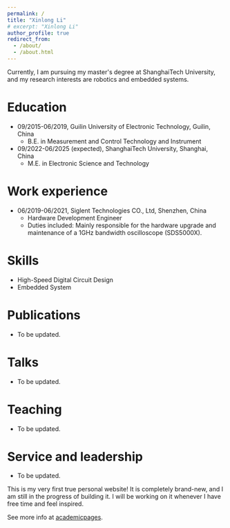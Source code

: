 ```yaml
---
permalink: /
title: "Xinlong Li"
# excerpt: "Xinlong Li"
author_profile: true
redirect_from: 
  - /about/
  - /about.html
---
```


Currently, I am pursuing my master's degree at ShanghaiTech University, and my research interests are robotics and embedded systems.

Education
======
* 09/2015-06/2019, Guilin University of Electronic Technology, Guilin, China
  * B.E. in Measurement and Control Technology and Instrument
* 09/2022-06/2025 (expected), ShanghaiTech University, Shanghai, China
  * M.E. in Electronic Science and Technology

Work experience
======
* 06/2019-06/2021, Siglent Technologies CO., Ltd, Shenzhen, China
  * Hardware Development Engineer
  * Duties included: Mainly responsible for the hardware upgrade and maintenance of a 1GHz bandwidth oscilloscope
(SDS5000X).

Skills
======
* High-Speed Digital Circuit Design
* Embedded System

Publications
======
* To be updated.
  <!-- <ul>{% for post in site.publications %}
    {% include archive-single-cv.html %}
  {% endfor %}</ul> -->
  
Talks
======
* To be updated.
  <!-- <ul>{% for post in site.talks %}
    {% include archive-single-talk-cv.html %}
  {% endfor %}</ul>
   -->
Teaching
======
* To be updated.
  <!-- <ul>{% for post in site.teaching %}
    {% include archive-single-cv.html %}
  {% endfor %}</ul> -->
  
Service and leadership
======
* To be updated.

This is my very first true personal website! It is completely brand-new, and I am still in the progress of building it. I will be working on it whenever I have free time and feel inspired.

See more info at [academicpages](https://academicpages.github.io/). 